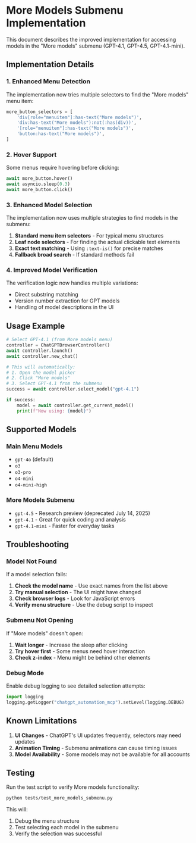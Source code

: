 # More Models Submenu Implementation

This document describes the improved implementation for accessing models in the "More models" submenu (GPT-4.1, GPT-4.5, GPT-4.1-mini).

## Implementation Details

### 1. Enhanced Menu Detection

The implementation now tries multiple selectors to find the "More models" menu item:

```python
more_button_selectors = [
    'div[role="menuitem"]:has-text("More models")',
    'div:has-text("More models"):not(:has(div))',
    '[role="menuitem"]:has-text("More models")',
    'button:has-text("More models")',
]
```

### 2. Hover Support

Some menus require hovering before clicking:

```python
await more_button.hover()
await asyncio.sleep(0.3)
await more_button.click()
```

### 3. Enhanced Model Selection

The implementation now uses multiple strategies to find models in the submenu:

1. **Standard menu item selectors** - For typical menu structures
2. **Leaf node selectors** - For finding the actual clickable text elements
3. **Exact text matching** - Using `:text-is()` for precise matches
4. **Fallback broad search** - If standard methods fail

### 4. Improved Model Verification

The verification logic now handles multiple variations:

- Direct substring matching
- Version number extraction for GPT models
- Handling of model descriptions in the UI

## Usage Example

```python
# Select GPT-4.1 (from More models menu)
controller = ChatGPTBrowserController()
await controller.launch()
await controller.new_chat()

# This will automatically:
# 1. Open the model picker
# 2. Click "More models" 
# 3. Select GPT-4.1 from the submenu
success = await controller.select_model("gpt-4.1")

if success:
    model = await controller.get_current_model()
    print(f"Now using: {model}")
```

## Supported Models

### Main Menu Models
- `gpt-4o` (default)
- `o3`
- `o3-pro`
- `o4-mini`
- `o4-mini-high`

### More Models Submenu
- `gpt-4.5` - Research preview (deprecated July 14, 2025)
- `gpt-4.1` - Great for quick coding and analysis
- `gpt-4.1-mini` - Faster for everyday tasks

## Troubleshooting

### Model Not Found

If a model selection fails:

1. **Check the model name** - Use exact names from the list above
2. **Try manual selection** - The UI might have changed
3. **Check browser logs** - Look for JavaScript errors
4. **Verify menu structure** - Use the debug script to inspect

### Submenu Not Opening

If "More models" doesn't open:

1. **Wait longer** - Increase the sleep after clicking
2. **Try hover first** - Some menus need hover interaction
3. **Check z-index** - Menu might be behind other elements

### Debug Mode

Enable debug logging to see detailed selection attempts:

```python
import logging
logging.getLogger("chatgpt_automation_mcp").setLevel(logging.DEBUG)
```

## Known Limitations

1. **UI Changes** - ChatGPT's UI updates frequently, selectors may need updates
2. **Animation Timing** - Submenu animations can cause timing issues
3. **Model Availability** - Some models may not be available for all accounts

## Testing

Run the test script to verify More models functionality:

```bash
python tests/test_more_models_submenu.py
```

This will:
1. Debug the menu structure
2. Test selecting each model in the submenu
3. Verify the selection was successful